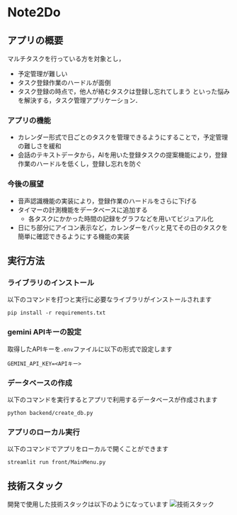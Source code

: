 # Note2Do

## アプリの概要
マルチタスクを行っている方を対象とし，
* 予定管理が難しい
* タスク登録作業のハードルが面倒
* タスク登録の時点で，他人が絡むタスクは登録し忘れてしまう
といった悩みを解決する，タスク管理アプリケーション．
### アプリの機能
* カレンダー形式で日ごとのタスクを管理できるようにすることで，予定管理の難しさを緩和
* 会話のテキストデータから，AIを用いた登録タスクの提案機能により，登録作業のハードルを低くし，登録し忘れを防ぐ
### 今後の展望
* 音声認識機能の実装により，登録作業のハードルをさらに下げる
* タイマーの計測機能をデータベースに追加する
    * 各タスクにかかった時間の記録をグラフなどを用いてビジュアル化
* 日にち部分にアイコン表示など，カレンダーをパッと見てその日のタスクを簡単に確認できるようにする機能の実装

## 実行方法

### ライブラリのインストール
以下のコマンドを打つと実行に必要なライブラリがインストールされます
```shell
pip install -r requirements.txt
```

### gemini APIキーの設定
取得したAPIキーを`.env`ファイルに以下の形式で設定します
```
GEMINI_API_KEY=<APIキー>
```

### データベースの作成
以下のコマンドを実行するとアプリで利用するデータベースが作成されます
```shell
python backend/create_db.py
```

### アプリのローカル実行
以下のコマンドでアプリをローカルで開くことができます
```shell
streamlit run front/MainMenu.py
```

## 技術スタック
開発で使用した技術スタックは以下のようになっています
![技術スタック]("https://github.com/cotora/trachjob_team_p/blob/img_place/public/tech_stach_note2do.png?raw=true" "技術スタック")
